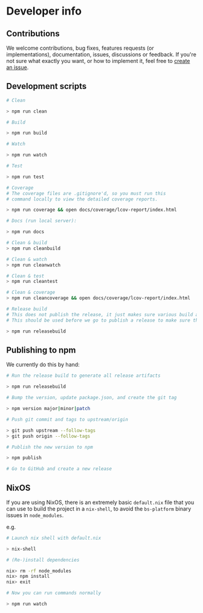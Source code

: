 # Developer info

## Contributions

We welcome contributions, bug fixes, features requests (or implementations), documentation, issues, discussions or feedback.  If you're not sure what exactly you want, or how to implement it, feel free to [create an issue](https://github.com/reazen/relude/issues).

## Development scripts

```sh
# Clean

> npm run clean

# Build

> npm run build

# Watch

> npm run watch

# Test

> npm run test

# Coverage
# The coverage files are .gitignore'd, so you must run this
# command locally to view the detailed coverage reports.

> npm run coverage && open docs/coverage/lcov-report/index.html

# Docs (run local server):

> npm run docs

# Clean & build
> npm run cleanbuild

# Clean & watch
> npm run cleanwatch

# Clean & test
> npm run cleantest

# Clean & coverage
> npm run cleancoverage && open docs/coverage/lcov-report/index.html

# Release build
# This does not publish the release, it just makes sure various build artifacts (.js, .rei, etc.) are built or re-generated from scratch
# This should be used before we go to publish a release to make sure the release is clean

> npm run releasebuild
```

## Publishing to npm

We currently do this by hand:

```sh
# Run the release build to generate all release artifacts

> npm run releasebuild

# Bump the version, update package.json, and create the git tag

> npm version major|minor|patch

# Push git commit and tags to upstream/origin

> git push upstream --follow-tags
> git push origin --follow-tags

# Publish the new version to npm

> npm publish

# Go to GitHub and create a new release
```

## NixOS

If you are using NixOS, there is an extremely basic `default.nix` file that you can
use to build the project in a `nix-shell`, to avoid the `bs-platform` binary issues
in `node_modules`.

e.g.

```sh
# Launch nix shell with default.nix

> nix-shell

# (Re-)install dependencies

nix> rm -rf node_modules
nix> npm install
nix> exit

# Now you can run commands normally

> npm run watch
```
